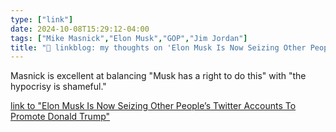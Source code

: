 ```yaml
---
type: ["link"]
date: 2024-10-08T15:29:12-04:00
tags: ["Mike Masnick","Elon Musk","GOP","Jim Jordan"]
title: "🔗 linkblog: my thoughts on 'Elon Musk Is Now Seizing Other People’s Twitter Accounts To Promote Donald Trump'"
---
```

Masnick is excellent at balancing "Musk has a right to do this" with "the hypocrisy is shameful."

[link to "Elon Musk Is Now Seizing Other People’s Twitter Accounts To Promote Donald Trump"](https://www.techdirt.com/2024/10/08/elon-musk-is-now-seizing-other-peoples-twitter-accounts-to-promote-donald-trump/)
